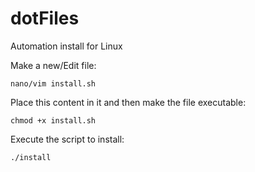 # dotFiles
Automation install for Linux

Make a new/Edit file:

    nano/vim install.sh
    
Place this content in it and then make the file executable:

    chmod +x install.sh
    
Execute the script to install:

    ./install
    
